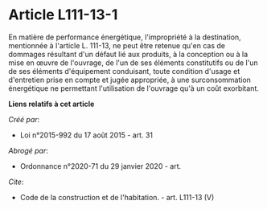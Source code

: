 # Article L111-13-1

En matière de performance énergétique, l'impropriété à la destination, mentionnée à l'article L. 111-13, ne peut être retenue
qu'en cas de dommages résultant d'un défaut lié aux produits, à la conception ou à la mise en œuvre de l'ouvrage, de l'un de
ses éléments constitutifs ou de l'un de ses éléments d'équipement conduisant, toute condition d'usage et d'entretien prise en
compte et jugée appropriée, à une surconsommation énergétique ne permettant l'utilisation de l'ouvrage qu'à un coût
exorbitant.

**Liens relatifs à cet article**

_Créé par_:

  - Loi n°2015-992 du 17 août 2015 - art. 31

_Abrogé par_:

  - Ordonnance n°2020-71 du 29 janvier 2020 - art.

_Cite_:

  - Code de la construction et de l'habitation. - art. L111-13 (V)
